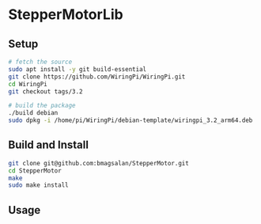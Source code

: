 # StepperMotorLib
## Setup
```bash
# fetch the source
sudo apt install -y git build-essential
git clone https://github.com/WiringPi/WiringPi.git
cd WiringPi
git checkout tags/3.2

# build the package
./build debian
sudo dpkg -i /home/pi/WiringPi/debian-template/wiringpi_3.2_arm64.deb
```
## Build and Install
```bash
git clone git@github.com:bmagsalan/StepperMotor.git
cd StepperMotor
make
sudo make install
```
## Usage

